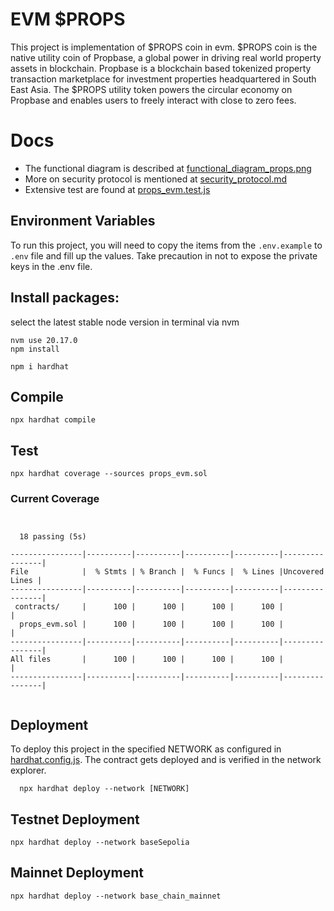 # EVM $PROPS

This project is implementation of $PROPS coin in evm. $PROPS coin is the native utility coin of Propbase, a global power in driving real world property assets in blockchain. Propbase is a blockchain based tokenized property transaction marketplace for investment properties headquartered in South East Asia. The $PROPS utility token powers the circular economy on Propbase and enables users to freely interact with close to zero fees.

# Docs

- The functional diagram is described at [functional_diagram_props.png](docs/functional_diagram_props.png)
- More on security protocol is mentioned at [security_protocol.md](docs/security_protocol.md)
- Extensive test are found at [props_evm.test.js](test/props_evm.test.js)

## Environment Variables

To run this project, you will need to copy the items from the `.env.example` to `.env` file and fill up the values. Take precaution in not to expose the private keys in the .env file.

## Install packages:

select the latest stable node version in terminal via nvm

```
nvm use 20.17.0
npm install
```

```
npm i hardhat
```

## Compile

```
npx hardhat compile
```

## Test

```
npx hardhat coverage --sources props_evm.sol
```

### Current Coverage

```


  18 passing (5s)

----------------|----------|----------|----------|----------|----------------|
File            |  % Stmts | % Branch |  % Funcs |  % Lines |Uncovered Lines |
----------------|----------|----------|----------|----------|----------------|
 contracts/     |      100 |      100 |      100 |      100 |                |
  props_evm.sol |      100 |      100 |      100 |      100 |                |
----------------|----------|----------|----------|----------|----------------|
All files       |      100 |      100 |      100 |      100 |                |
----------------|----------|----------|----------|----------|----------------|


```

## Deployment

To deploy this project in the specified NETWORK as configured in [hardhat.config.js](hardhat.config.js).
The contract gets deployed and is verified in the network explorer.

```
  npx hardhat deploy --network [NETWORK]
```

## Testnet Deployment

```
npx hardhat deploy --network baseSepolia
```

## Mainnet Deployment

```
npx hardhat deploy --network base_chain_mainnet
```
